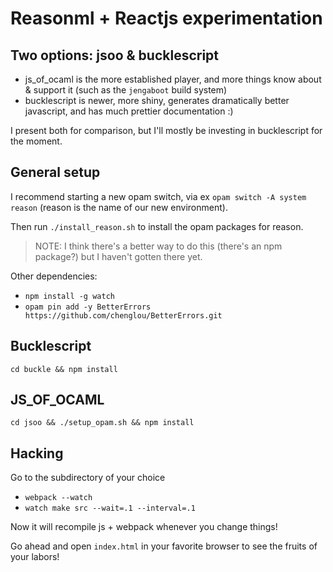 # Reasonml + Reactjs experimentation

## Two options: jsoo & bucklescript

- js_of_ocaml is the more established player, and more things know about &
  support it (such as the `jengaboot` build system)
- bucklescript is newer, more shiny, generates dramatically better javascript,
  and has much prettier documentation :)

I present both for comparison, but I'll mostly be investing in bucklescript
for the moment.

## General setup

I recommend starting a new opam switch, via ex `opam switch -A system reason`
(reason is the name of our new environment).

Then run `./install_reason.sh` to install the opam packages for reason.

> NOTE: I think there's a better way to do this (there's an npm package?) but
> I haven't gotten there yet.

Other dependencies:

- `npm install -g watch`
- `opam pin add -y BetterErrors https://github.com/chenglou/BetterErrors.git`

## Bucklescript

`cd buckle && npm install`

## JS_OF_OCAML

`cd jsoo && ./setup_opam.sh && npm install`

## Hacking
Go to the subdirectory of your choice

- `webpack --watch`
- `watch make src --wait=.1 --interval=.1`

Now it will recompile js + webpack whenever you change things!

Go ahead and open `index.html` in your favorite browser to see the fruits of
your labors!

